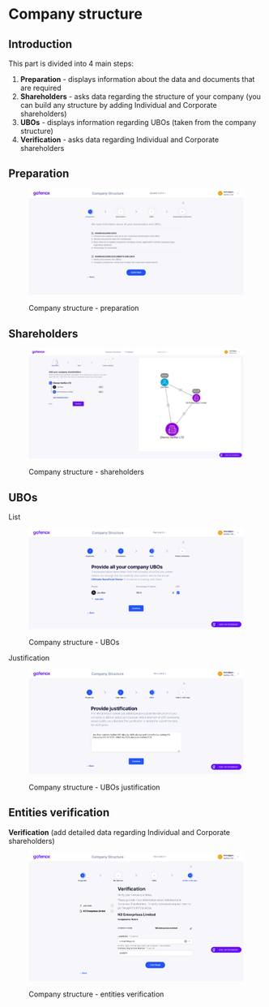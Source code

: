# Company structure

## Introduction

This part is divided into 4 main steps:

1. **Preparation** - displays information about the data and documents that are required
2. **Shareholders** - asks data regarding the structure of your company (you can build any structure by adding Individual and Corporate shareholders)
3. **UBOs** - displays information regarding UBOs (taken from the company structure)
4. **Verification** - asks data regarding Individual and Corporate shareholders

## **Preparation**

<figure><img src="../../.gitbook/assets/cs_prep.png" alt="Company structure - preparation"><figcaption><p>Company structure - preparation</p></figcaption></figure>

## **Shareholders**

<figure><img src="../../.gitbook/assets/cs_shareholders_structure.png" alt="Company structure - shareholders"><figcaption><p>Company structure - shareholders</p></figcaption></figure>

## **UBOs**

List

<figure><img src="../../docs/Images/cs_UBO.png" alt="Company structure - UBOs"><figcaption><p>Company structure - UBOs</p></figcaption></figure>

Justification

<figure><img src="../../docs/Images/cs_UBO2.png" alt="Company structure - UBOs justification"><figcaption><p>Company structure - UBOs justification</p></figcaption></figure>

## **Entities verification**

**Verification** (add detailed data regarding Individual and Corporate shareholders)

<figure><img src="../../docs/Images/cs_verif.png" alt="Company structure - entities verification"><figcaption><p>Company structure - entities verification</p></figcaption></figure>
